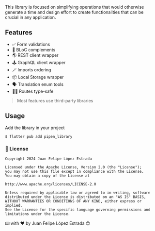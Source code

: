 This library is focused on simplifying operations that would otherwise generate a time and design
effort to create functionalities that can be crucial in any application.

## Features

- ✅ Form validations
- 🧩 BLoC complements
- 🌎 REST client wrapper
- 🕹️ GraphQL client wrapper
- 🪄 Imports ordering
- 📦 Local Storage wrapper
- 🗣️ Translation enum tools
- ⛓️‍💥 Routes type-safe

> Most features use third-party libraries

## Usage

Add the library in your project

```console
$ flutter pub add pipen_library
```

### 📜 License

```
Copyright 2024 Juan Felipe López Estrada

Licensed under the Apache License, Version 2.0 (the "License");
you may not use this file except in compliance with the License.
You may obtain a copy of the License at

http://www.apache.org/licenses/LICENSE-2.0

Unless required by applicable law or agreed to in writing, software
distributed under the License is distributed on an "AS IS" BASIS,
WITHOUT WARRANTIES OR CONDITIONS OF ANY KIND, either express or implied.
See the License for the specific language governing permissions and
limitations under the License.
```

⌨️ with ❤️ by Juan Felipe López Estrada 😊
